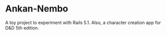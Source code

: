 # Ankan-Nembo

A toy project to experiment with Rails 5.1. Also, a character creation app for D&D 5th edition.
